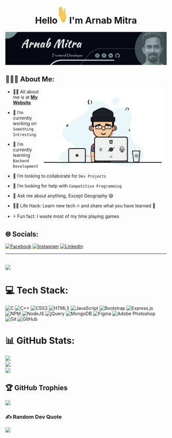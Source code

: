 <h1 align="center">Hello<img src="https://raw.githubusercontent.com/ABSphreak/ABSphreak/master/gifs/Hi.gif" width="30px" height="60px"> I'm Arnab Mitra</h1>


<div align="center">
  <img src ="./banner.png" />
</div>

## 👨🏻‍💻 About Me:

<img  src="./coder.gif" height="250px" align="right" />

- 🙋‍♂️ All about me is at **[My Website](https://mitrarnab.github.io/portfolio/)**

- 🔭 I’m currently working on `Something Intresting`.

- 🌱 I’m currently learning `Backend Development`

- 👯 I’m looking to collaborate for `Dev Projects`

- 🤔 I’m looking for help with `Competitive Programming`

- 💬 Ask me about anything, Except Geography :sweat_smile:

- 👨‍💻 Life Hack: Learn new tech :fire: and share what you have learned :tada:

- ⚡ Fun fact: I waste most of my time playing games

## 🌐 Socials:
[![Facebook](https://img.shields.io/badge/Facebook-%231877F2.svg?logo=Facebook&logoColor=white)](https://facebook.com/mitrarnab0) [![Instagram](https://img.shields.io/badge/Instagram-%23E4405F.svg?logo=Instagram&logoColor=white)](https://instagram.com/mitrarnab0) [![LinkedIn](https://img.shields.io/badge/LinkedIn-%230077B5.svg?logo=linkedin&logoColor=white)](https://linkedin.com/in/mitrarnab) 

---
[![](https://visitcount.itsvg.in/api?id=MITRARNAB&icon=0&color=2)](https://visitcount.itsvg.in)
---

# 💻 Tech Stack:
![C](https://img.shields.io/badge/c-%2300599C.svg?style=for-the-badge&logo=c&logoColor=white) ![C++](https://img.shields.io/badge/c++-%2300599C.svg?style=for-the-badge&logo=c%2B%2B&logoColor=white) ![CSS3](https://img.shields.io/badge/css3-%231572B6.svg?style=for-the-badge&logo=css3&logoColor=white) ![HTML5](https://img.shields.io/badge/html5-%23E34F26.svg?style=for-the-badge&logo=html5&logoColor=white) ![JavaScript](https://img.shields.io/badge/javascript-%23323330.svg?style=for-the-badge&logo=javascript&logoColor=%23F7DF1E) ![Bootstrap](https://img.shields.io/badge/bootstrap-%238511FA.svg?style=for-the-badge&logo=bootstrap&logoColor=white) ![Express.js](https://img.shields.io/badge/express.js-%23404d59.svg?style=for-the-badge&logo=express&logoColor=%2361DAFB) ![NPM](https://img.shields.io/badge/NPM-%23CB3837.svg?style=for-the-badge&logo=npm&logoColor=white) ![NodeJS](https://img.shields.io/badge/node.js-6DA55F?style=for-the-badge&logo=node.js&logoColor=white) ![jQuery](https://img.shields.io/badge/jquery-%230769AD.svg?style=for-the-badge&logo=jquery&logoColor=white) ![MongoDB](https://img.shields.io/badge/MongoDB-%234ea94b.svg?style=for-the-badge&logo=mongodb&logoColor=white) ![Figma](https://img.shields.io/badge/figma-%23F24E1E.svg?style=for-the-badge&logo=figma&logoColor=white) ![Adobe Photoshop](https://img.shields.io/badge/adobe%20photoshop-%2331A8FF.svg?style=for-the-badge&logo=adobe%20photoshop&logoColor=white) ![Git](https://img.shields.io/badge/git-%23F05033.svg?style=for-the-badge&logo=git&logoColor=white) ![GitHub](https://img.shields.io/badge/github-%23121011.svg?style=for-the-badge&logo=github&logoColor=white)
# 📊 GitHub Stats:
![](https://github-readme-stats.vercel.app/api?username=MITRARNAB&theme=github_dark&hide_border=false&include_all_commits=true&count_private=true)<br/>
![](https://github-readme-streak-stats.herokuapp.com/?user=MITRARNAB&theme=github_dark&hide_border=false)<br/>
![](https://github-readme-stats.vercel.app/api/top-langs/?username=MITRARNAB&theme=github_dark&hide_border=false&include_all_commits=true&count_private=true&layout=compact)

## 🏆 GitHub Trophies
![](https://github-profile-trophy.vercel.app/?username=MITRARNAB&theme=solarized-dark&no-frame=false&no-bg=false&margin-w=4)

### ✍️ Random Dev Quote
![](https://quotes-github-readme.vercel.app/api?type=horizontal&theme=dark)


